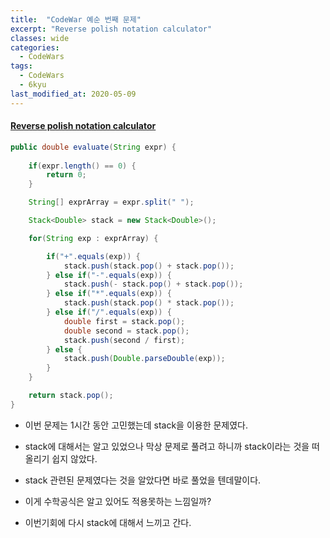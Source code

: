 ```yaml
---
title:  "CodeWar 예순 번째 문제"
excerpt: "Reverse polish notation calculator"
classes: wide
categories:
  - CodeWars
tags:
  - CodeWars
  - 6kyu
last_modified_at: 2020-05-09
---
```


#### [Reverse polish notation calculator](https://www.codewars.com/kata/52f78966747862fc9a0009ae)

```java
public double evaluate(String expr) {
		
    if(expr.length() == 0) {
        return 0;
    }

    String[] exprArray = expr.split(" ");

    Stack<Double> stack = new Stack<Double>();

    for(String exp : exprArray) {

        if("+".equals(exp)) {
            stack.push(stack.pop() + stack.pop());
        } else if("-".equals(exp)) {
            stack.push(- stack.pop() + stack.pop());
        } else if("*".equals(exp)) {
            stack.push(stack.pop() * stack.pop());
        } else if("/".equals(exp)) {
            double first = stack.pop();
            double second = stack.pop();
            stack.push(second / first);
        } else {
            stack.push(Double.parseDouble(exp));
        }
    }

    return stack.pop();
}
```

* 이번 문제는 1시간 동안 고민했는데 stack을 이용한 문제였다.

* stack에 대해서는 알고 있었으나 막상 문제로 풀려고 하니까 stack이라는 것을 떠올리기 쉽지 않았다.

* stack 관련된 문제였다는 것을 알았다면 바로 풀었을 텐데말이다.

* 이게 수학공식은 알고 있어도 적용못하는 느낌일까?

* 이번기회에 다시 stack에 대해서 느끼고 간다.

  
